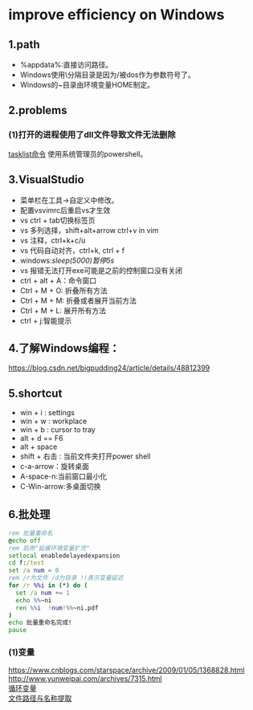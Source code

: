 # improve efficiency on Windows

## 1.path

+ %appdata%:直接访问路径。
+ Windows使用\分隔目录是因为/被dos作为参数符号了。
+ Windows的~目录由环境变量HOME制定。

## 2.problems

### (1)打开的进程使用了dll文件导致文件无法删除

[tasklist命令](http://tech.sina.com.cn/s/s/2008-11-27/16192609051.shtml)
使用系统管理员的powershell。

## 3.VisualStudio

+ 菜单栏在工具->自定义中修改。
+ 配置vsvimrc后重启vs才生效
+ vs ctrl + tab切换标签页
+ vs 多列选择，shift+alt+arrow  ctrl+v in vim
+ vs 注释，ctrl+k+c/u
+ vs 代码自动对齐，ctrl+k, ctrl + f
+ windows:_sleep(5000)暂停5s_
+ vs 报错无法打开exe可能是之前的控制窗口没有关闭
+ ctrl + alt + A：命令窗口
+ Ctrl + M + O: 折叠所有方法
+ Ctrl + M + M: 折叠或者展开当前方法
+ Ctrl + M + L:  展开所有方法
+ ctrl + j:智能提示

## 4.了解Windows编程：

<https://blog.csdn.net/bigpudding24/article/details/48812399>

## 5.shortcut

+ win + i : settings
+ win + w : workplace
+ win + b : cursor to tray
+ alt + d == F6
+ alt + space
+ shift + 右击 : 当前文件夹打开power shell
+ c-a-arrow：旋转桌面
+ A-space-n:当前窗口最小化
+ C-Win-arrow:多桌面切换

## 6.批处理

```bat
rem 批量重命名
@echo off
rem 启用"延缓环境变量扩充"
setlocal enabledelayedexpansion
cd f:/test
set /a num = 0
rem /r为文件 /d为目录 !!表示变量延迟
for /r %%i in (*) do (
  set /a num += 1
  echo %%~ni
  ren %%i  !num!%%~ni.pdf
)
echo 批量重命名完成!
pause
```

### (1)变量  

<https://www.cnblogs.com/starspace/archive/2009/01/05/1368828.html>  
<http://www.yunweipai.com/archives/7315.html>  
[循环变量](https://blog.csdn.net/u010161379/article/details/50956652)  
[文件路径与名称提取](https://blog.csdn.net/gdp12315_gu/article/details/51322391)